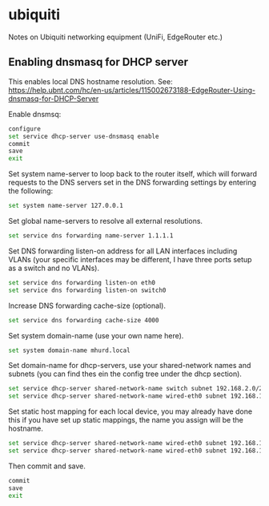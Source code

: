 # ubiquiti
Notes on Ubiquiti networking equipment (UniFi, EdgeRouter etc.)

## Enabling dnsmasq for DHCP server
This enables local DNS hostname resolution.
See: https://help.ubnt.com/hc/en-us/articles/115002673188-EdgeRouter-Using-dnsmasq-for-DHCP-Server

Enable dnsmsq:
```bash
configure
set service dhcp-server use-dnsmasq enable 
commit
save
exit
```
Set system name-server to loop back to the router itself, which will forward requests to the DNS servers set in the DNS forwarding settings by entering the following:
```bash
set system name-server 127.0.0.1
```
Set global name-servers to resolve all external resolutions.
```bash
set service dns forwarding name-server 1.1.1.1
```
Set DNS forwarding listen-on address for all LAN interfaces including VLANs (your specific interfaces may be different, I have three ports setup as a switch and no VLANs).
```bash
set service dns forwarding listen-on eth0
set service dns forwarding listen-on switch0
```
Increase DNS forwarding cache-size (optional).
```bash
set service dns forwarding cache-size 4000 
```
Set system domain-name (use your own name here).
```bash
set system domain-name mhurd.local
```
Set domain-name for dhcp-servers, use your shared-network names and subnets (you can find thes ein the config tree under the dhcp section).
```bash
set service dhcp-server shared-network-name switch subnet 192.168.2.0/24 domain-name mhurd.local
set service dhcp-server shared-network-name wired-eth0 subnet 192.168.1.0/24 domain-name mhurd.local
```
Set static host mapping for each local device, you may already have done this if you have set up static mappings, the name you assign will be the hostname.
```bash
set service dhcp-server shared-network-name wired-eth0 subnet 192.168.1.0/24 static-mapping arbus ip-address 192.168.1.177 
set service dhcp-server shared-network-name wired-eth0 subnet 192.168.1.0/24 static-mapping arbus mac-address 70:85:c2:2b:45:55 
```
Then commit and save.
```bash
commit
save
exit
```
```
